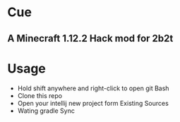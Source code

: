 # Cue
## A Minecraft 1.12.2 Hack mod for 2b2t

# Usage
* Hold shift anywhere and right-click to open git Bash
* Clone this repo
* Open your intellij new project form Existing Sources
* Wating gradle Sync
